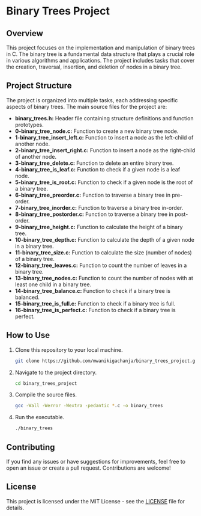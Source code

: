 # Binary Trees Project

## Overview

This project focuses on the implementation and manipulation of binary trees in C. The binary tree is a fundamental data structure that plays a crucial role in various algorithms and applications. The project includes tasks that cover the creation, traversal, insertion, and deletion of nodes in a binary tree.

## Project Structure

The project is organized into multiple tasks, each addressing specific aspects of binary trees. The main source files for the project are:

- **binary_trees.h:** Header file containing structure definitions and function prototypes.
- **0-binary_tree_node.c:** Function to create a new binary tree node.
- **1-binary_tree_insert_left.c:** Function to insert a node as the left-child of another node.
- **2-binary_tree_insert_right.c:** Function to insert a node as the right-child of another node.
- **3-binary_tree_delete.c:** Function to delete an entire binary tree.
- **4-binary_tree_is_leaf.c:** Function to check if a given node is a leaf node.
- **5-binary_tree_is_root.c:** Function to check if a given node is the root of a binary tree.
- **6-binary_tree_preorder.c:** Function to traverse a binary tree in pre-order.
- **7-binary_tree_inorder.c:** Function to traverse a binary tree in-order.
- **8-binary_tree_postorder.c:** Function to traverse a binary tree in post-order.
- **9-binary_tree_height.c:** Function to calculate the height of a binary tree.
- **10-binary_tree_depth.c:** Function to calculate the depth of a given node in a binary tree.
- **11-binary_tree_size.c:** Function to calculate the size (number of nodes) of a binary tree.
- **12-binary_tree_leaves.c:** Function to count the number of leaves in a binary tree.
- **13-binary_tree_nodes.c:** Function to count the number of nodes with at least one child in a binary tree.
- **14-binary_tree_balance.c:** Function to check if a binary tree is balanced.
- **15-binary_tree_is_full.c:** Function to check if a binary tree is full.
- **16-binary_tree_is_perfect.c:** Function to check if a binary tree is perfect.

## How to Use

1. Clone this repository to your local machine.
   ```bash
   git clone https://github.com/mwanikigachanja/binary_trees_project.git
   ```

2. Navigate to the project directory.
   ```bash
   cd binary_trees_project
   ```

3. Compile the source files.
   ```bash
   gcc -Wall -Werror -Wextra -pedantic *.c -o binary_trees
   ```

4. Run the executable.
   ```bash
   ./binary_trees
   ```

## Contributing

If you find any issues or have suggestions for improvements, feel free to open an issue or create a pull request. Contributions are welcome!

## License

This project is licensed under the MIT License - see the [LICENSE](LICENSE) file for details.
